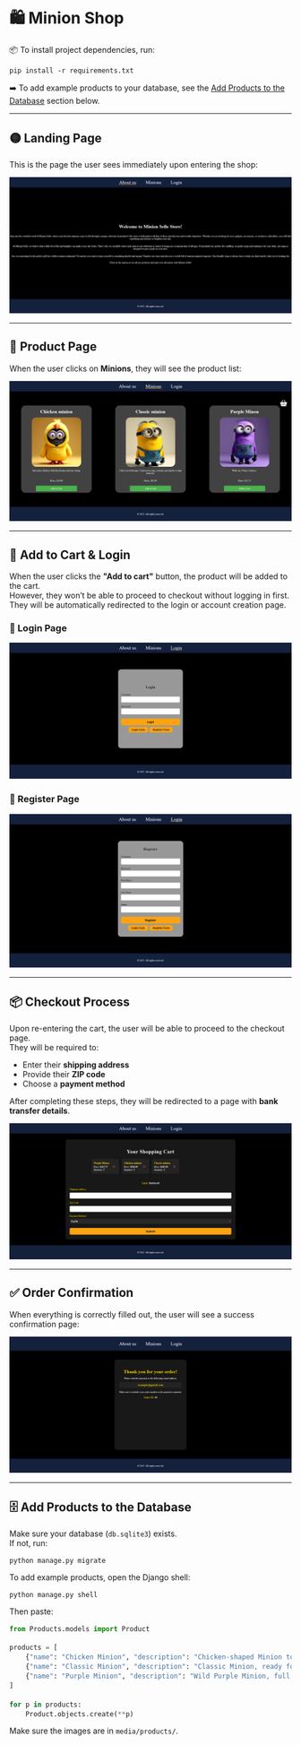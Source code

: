 # 🛍️ Minion Shop
📦 To install project dependencies, run:

```
pip install -r requirements.txt
```

➡️ To add example products to your database, see the [Add Products to the Database](#️-add-products-to-the-database) section below.

---
## 🟡 Landing Page  
This is the page the user sees immediately upon entering the shop:

![About us](IMG_TO_README/About_us.png)

---

## 🧸 Product Page  
When the user clicks on **Minions**, they will see the product list:

![Shop](IMG_TO_README/Shop.png)

---

## 🛒 Add to Cart & Login  
When the user clicks the **"Add to cart"** button, the product will be added to the cart.  
However, they won’t be able to proceed to checkout without logging in first.  
They will be automatically redirected to the login or account creation page.

### 🔐 Login Page  
![Login](IMG_TO_README/Account_Management.png)

### 📝 Register Page  
![Register](IMG_TO_README/Account_Management_Register.png)

---

## 📦 Checkout Process  
Upon re-entering the cart, the user will be able to proceed to the checkout page.  
They will be required to:

- Enter their **shipping address**
- Provide their **ZIP code**
- Choose a **payment method**

After completing these steps, they will be redirected to a page with **bank transfer details**.

![Shopping Cart](IMG_TO_README/Shopping_Cart.png)

---

## ✅ Order Confirmation  
When everything is correctly filled out, the user will see a success confirmation page:

![Success](IMG_TO_README/Succes.png)

---

## 🗄️ Add Products to the Database

Make sure your database (`db.sqlite3`) exists.  
If not, run:

```
python manage.py migrate
```

To add example products, open the Django shell:

```
python manage.py shell
```

Then paste:

```python
from Products.models import Product

products = [
    {"name": "Chicken Minion", "description": "Chicken-shaped Minion toy.", "price": 19.99, "stock": 10, "image": "products/chicken_minion.png"},
    {"name": "Classic Minion", "description": "Classic Minion, ready for adventure.", "price": 17.99, "stock": 15, "image": "products/classic_minion.png"},
    {"name": "Purple Minion", "description": "Wild Purple Minion, full of mischief.", "price": 21.99, "stock": 8, "image": "products/purple_minion.png"},
]

for p in products:
    Product.objects.create(**p)
```

Make sure the images are in `media/products/`.
